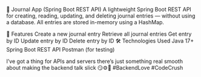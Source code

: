 📝 Journal App (Spring Boot REST API)
A lightweight Spring Boot REST API for creating, reading, updating, and deleting journal entries — without using a database. All entries are stored in-memory using a HashMap.

🚀 Features
Create a new journal entry
Retrieve all journal entries
Get entry by ID
Update entry by ID
Delete entry by ID
🛠 Technologies Used
Java 17+
Spring Boot
REST API
Postman (for testing)

I’ve got a thing for APIs and servers there’s just something real smooth about making the backend talk slick 😏⚙️💬 #BackendLove #CodeCrush
